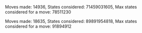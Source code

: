 Moves made: 14936, States considered: 71459031605, Max states considered for a move: 78511230

Moves made: 18635, States considered: 89891954818, Max states considered for a move: 91894912
